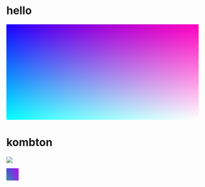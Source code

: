 # hello 

<div align="center">
<img width="100%" height = "250px" src="https://raw.githubusercontent.com/kombton/kombton/main/banner.png" alt="cover"  />
</div>

<h1>kombton</h1> 
<a href = 'https://www.youtube.com/channel/UCTqVPjBUrZq9L5zxBHVmRJA'> <img width = '64px' align= 'center' src="https://raw.githubusercontent.com/rahuldkjain/github-profile-readme-generator/master/src/images/icons/Social/youtube.svg"/></a> 

<a href = 'https://www.youtube.com/channel/UCTqVPjBUrZq9L5zxBHVmRJA'> <img width = '32px' align= 'center' src="https://raw.githubusercontent.com/kombton/kombton/main/icon.png"/></a> 